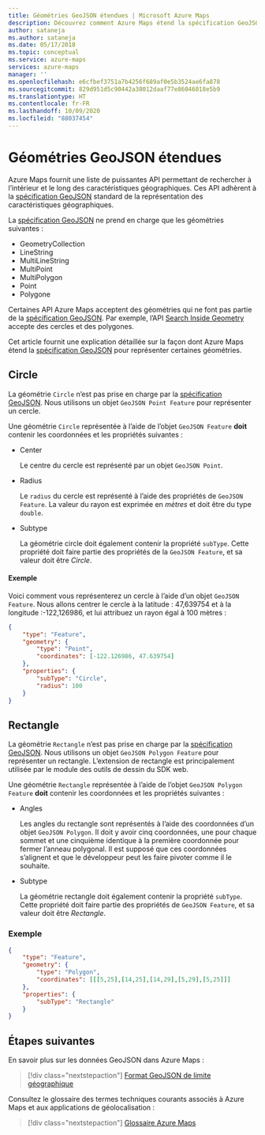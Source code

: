 ```yaml
---
title: Géométries GeoJSON étendues | Microsoft Azure Maps
description: Découvrez comment Azure Maps étend la spécification GeoJSON pour inclure des formes géométriques supplémentaires. Affichez des exemples qui définissent des cercles et des rectangles à utiliser dans les mappages.
author: sataneja
ms.author: sataneja
ms.date: 05/17/2018
ms.topic: conceptual
ms.service: azure-maps
services: azure-maps
manager: ''
ms.openlocfilehash: e6cfbef3751a7b4256f689af0e5b3524ae6fa878
ms.sourcegitcommit: 829d951d5c90442a38012daaf77e86046018e5b9
ms.translationtype: HT
ms.contentlocale: fr-FR
ms.lasthandoff: 10/09/2020
ms.locfileid: "88037454"
---
```

# <a name="extended-geojson-geometries"></a>Géométries GeoJSON étendues

Azure Maps fournit une liste de puissantes API permettant de rechercher à l’intérieur et le long des caractéristiques géographiques. Ces API adhèrent à la [spécification GeoJSON][1] standard de la représentation des caractéristiques géographiques.  

La [spécification GeoJSON][1] ne prend en charge que les géométries suivantes :

* GeometryCollection
* LineString
* MultiLineString
* MultiPoint
* MultiPolygon
* Point
* Polygone

Certaines API Azure Maps acceptent des géométries qui ne font pas partie de la [spécification GeoJSON][1]. Par exemple, l’API [Search Inside Geometry](https://docs.microsoft.com/rest/api/maps/search/postsearchinsidegeometry) accepte des cercles et des polygones.

Cet article fournit une explication détaillée sur la façon dont Azure Maps étend la [spécification GeoJSON][1] pour représenter certaines géométries.

## <a name="circle"></a>Circle

La géométrie `Circle` n’est pas prise en charge par la [spécification GeoJSON][1]. Nous utilisons un objet `GeoJSON Point Feature` pour représenter un cercle.

Une géométrie `Circle` représentée à l’aide de l’objet `GeoJSON Feature` __doit__ contenir les coordonnées et les propriétés suivantes :

- Center

    Le centre du cercle est représenté par un objet `GeoJSON Point`.

- Radius

    Le `radius` du cercle est représenté à l’aide des propriétés de `GeoJSON Feature`. La valeur du rayon est exprimée en _mètres_ et doit être du type `double`.

- Subtype

    La géométrie circle doit également contenir la propriété `subType`. Cette propriété doit faire partie des propriétés de la `GeoJSON Feature`, et sa valeur doit être _Circle_.

#### <a name="example"></a>Exemple

Voici comment vous représenterez un cercle à l’aide d’un objet `GeoJSON Feature`. Nous allons centrer le cercle à la latitude : 47,639754 et à la longitude :-122,126986, et lui attribuez un rayon égal à 100 mètres :

```json            
{
    "type": "Feature",
    "geometry": {
        "type": "Point",
        "coordinates": [-122.126986, 47.639754]
    },
    "properties": {
        "subType": "Circle",
        "radius": 100
    }
}          
```

## <a name="rectangle"></a>Rectangle

La géométrie `Rectangle` n’est pas prise en charge par la [spécification GeoJSON][1]. Nous utilisons un objet `GeoJSON Polygon Feature` pour représenter un rectangle. L’extension de rectangle est principalement utilisée par le module des outils de dessin du SDK web.

Une géométrie `Rectangle` représentée à l’aide de l’objet `GeoJSON Polygon Feature` __doit__ contenir les coordonnées et les propriétés suivantes :

- Angles

    Les angles du rectangle sont représentés à l’aide des coordonnées d’un objet `GeoJSON Polygon`. Il doit y avoir cinq coordonnées, une pour chaque sommet et une cinquième identique à la première coordonnée pour fermer l’anneau polygonal. Il est supposé que ces coordonnées s’alignent et que le développeur peut les faire pivoter comme il le souhaite.

- Subtype

    La géométrie rectangle doit également contenir la propriété `subType`. Cette propriété doit faire partie des propriétés de `GeoJSON Feature`, et sa valeur doit être _Rectangle_.

### <a name="example"></a>Exemple

```json
{
    "type": "Feature",
    "geometry": {
        "type": "Polygon",
        "coordinates": [[[5,25],[14,25],[14,29],[5,29],[5,25]]]
    },
    "properties": {
        "subType": "Rectangle"
    }
}

```
## <a name="next-steps"></a>Étapes suivantes

En savoir plus sur les données GeoJSON dans Azure Maps :

> [!div class="nextstepaction"]
> [Format GeoJSON de limite géographique](geofence-geojson.md)

Consultez le glossaire des termes techniques courants associés à Azure Maps et aux applications de géolocalisation :

> [!div class="nextstepaction"]
> [Glossaire Azure Maps](glossary.md)

[1]: https://tools.ietf.org/html/rfc7946
